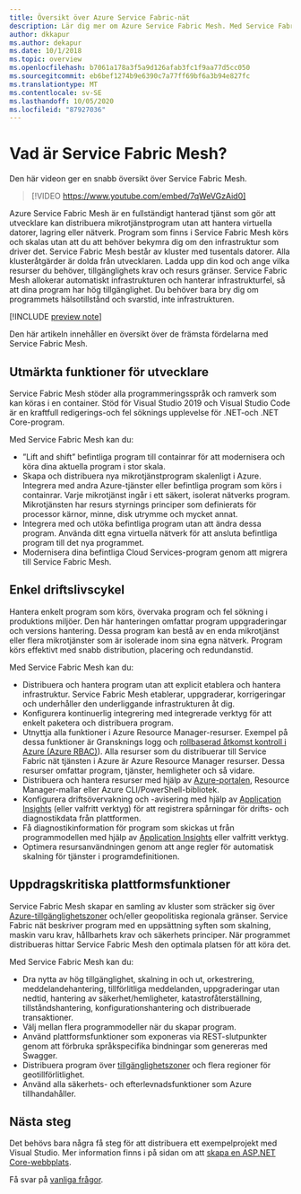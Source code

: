 ```yaml
---
title: Översikt över Azure Service Fabric-nät
description: Lär dig mer om Azure Service Fabric Mesh. Med Service Fabric Mesh kan du distribuera och skala ditt program utan att behöva bekymra dig om programmets infrastrukturbehov.
author: dkkapur
ms.author: dekapur
ms.date: 10/1/2018
ms.topic: overview
ms.openlocfilehash: b7061a178a3f5a9d126afab3fc1f9aa77d5cc050
ms.sourcegitcommit: eb6bef1274b9e6390c7a77ff69bf6a3b94e827fc
ms.translationtype: MT
ms.contentlocale: sv-SE
ms.lasthandoff: 10/05/2020
ms.locfileid: "87927036"
---
```

# <a name="what-is-service-fabric-mesh"></a>Vad är Service Fabric Mesh?

Den här videon ger en snabb översikt över Service Fabric Mesh.
> [!VIDEO https://www.youtube.com/embed/7qWeVGzAid0]

Azure Service Fabric Mesh är en fullständigt hanterad tjänst som gör att utvecklare kan distribuera mikrotjänstprogram utan att hantera virtuella datorer, lagring eller nätverk. Program som finns i Service Fabric Mesh körs och skalas utan att du att behöver bekymra dig om den infrastruktur som driver det.  Service Fabric Mesh består av kluster med tusentals datorer.  Alla klusteråtgärder är dolda från utvecklaren. Ladda upp din kod och ange vilka resurser du behöver, tillgänglighets krav och resurs gränser.  Service Fabric Mesh allokerar automatiskt infrastrukturen och hanterar infrastrukturfel, så att dina program har hög tillgänglighet. Du behöver bara bry dig om programmets hälsotillstånd och svarstid, inte infrastrukturen.  

[!INCLUDE [preview note](./includes/include-preview-note.md)]

Den här artikeln innehåller en översikt över de främsta fördelarna med Service Fabric Mesh.

## <a name="great-developer-experience"></a>Utmärkta funktioner för utvecklare

Service Fabric Mesh stöder alla programmeringsspråk och ramverk som kan köras i en container. Stöd för Visual Studio 2019 och Visual Studio Code är en kraftfull redigerings-och fel söknings upplevelse för .NET-och .NET Core-program. 

Med Service Fabric Mesh kan du:

- ”Lift and shift” befintliga program till containrar för att modernisera och köra dina aktuella program i stor skala.
- Skapa och distribuera nya mikrotjänstprogram skalenligt i Azure.  Integrera med andra Azure-tjänster eller befintliga program som körs i containrar. Varje mikrotjänst ingår i ett säkert, isolerat nätverks program. Mikrotjänsten har resurs styrnings principer som definierats för processor kärnor, minne, disk utrymme och mycket annat.
- Integrera med och utöka befintliga program utan att ändra dessa program. Använda ditt egna virtuella nätverk för att ansluta befintliga program till det nya programmet.  
- Modernisera dina befintliga Cloud Services-program genom att migrera till Service Fabric Mesh.  

## <a name="simple-operational-lifecycle"></a>Enkel driftslivscykel

Hantera enkelt program som körs, övervaka program och fel sökning i produktions miljöer. Den här hanteringen omfattar program uppgraderingar och versions hantering. Dessa program kan bestå av en enda mikrotjänst eller flera mikrotjänster som är isolerade inom sina egna nätverk. Program körs effektivt med snabb distribution, placering och redundanstid.

Med Service Fabric Mesh kan du:

- Distribuera och hantera program utan att explicit etablera och hantera infrastruktur.  Service Fabric Mesh etablerar, uppgraderar, korrigeringar och underhåller den underliggande infrastrukturen åt dig.
- Konfigurera kontinuerlig integrering med integrerade verktyg för att enkelt paketera och distribuera program.
- Utnyttja alla funktioner i Azure Resource Manager-resurser. Exempel på dessa funktioner är Gransknings logg och [rollbaserad åtkomst kontroll i Azure (Azure RBAC)](../role-based-access-control/overview.md)). Alla resurser som du distribuerar till Service Fabric nät tjänsten i Azure är Azure Resource Manager resurser. Dessa resurser omfattar program, tjänster, hemligheter och så vidare.
- Distribuera och hantera resurser med hjälp av [Azure-portalen](https://portal.azure.com), Resource Manager-mallar eller Azure CLI/PowerShell-bibliotek.
- Konfigurera driftsövervakning och -avisering med hjälp av [Application Insights](/azure/application-insights/) (eller valfritt verktyg) för att registrera spårningar för drifts- och diagnostikdata från plattformen.
- Få diagnostikinformation för program som skickas ut från programmodellen med hjälp av [Application Insights](/azure/application-insights/) eller valfritt verktyg.
- Optimera resursanvändningen genom att ange regler för automatisk skalning för tjänster i programdefinitionen.

## <a name="mission-critical-platform-capabilities"></a>Uppdragskritiska plattformsfunktioner

Service Fabric Mesh skapar en samling av kluster som sträcker sig över [Azure-tillgänglighetszoner](../availability-zones/az-overview.md) och/eller geopolitiska regionala gränser. Service Fabric nät beskriver program med en uppsättning syften som skalning, maskin varu krav, hållbarhets krav och säkerhets principer.  När programmet distribueras hittar Service Fabric Mesh den optimala platsen för att köra det.

Med Service Fabric Mesh kan du:

- Dra nytta av hög tillgänglighet, skalning in och ut, orkestrering, meddelandehantering, tillförlitliga meddelanden, uppgraderingar utan nedtid, hantering av säkerhet/hemligheter, katastrofåterställning, tillståndshantering, konfigurationshantering och distribuerade transaktioner.
- Välj mellan flera programmodeller när du skapar program.
- Använd plattformsfunktioner som exponeras via REST-slutpunkter genom att förbruka språkspecifika bindningar som genereras med Swagger.
- Distribuera program över [tillgänglighetszoner](../availability-zones/az-overview.md) och flera regioner för geotillförlitlighet.
- Använd alla säkerhets- och efterlevnadsfunktioner som Azure tillhandahåller.

## <a name="next-steps"></a>Nästa steg

Det behövs bara några få steg för att distribuera ett exempelprojekt med Visual Studio. Mer information finns i på sidan om att [skapa en ASP.NET Core-webbplats](service-fabric-mesh-quickstart-dotnet-core.md). 

Få svar på [vanliga frågor](service-fabric-mesh-faq.md).


<!-- Links -->

[service-fabric-overview]: ../service-fabric/service-fabric-overview.md
